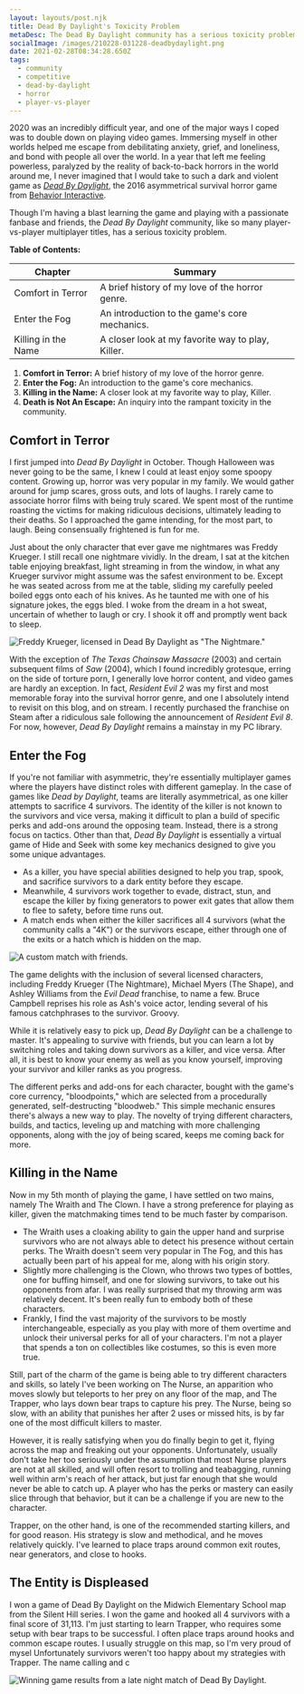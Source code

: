 ```yaml
---
layout: layouts/post.njk
title: Dead By Daylight's Toxicity Problem
metaDesc: The Dead By Daylight community has a serious toxicity problem.
socialImage: /images/210228-031228-deadbydaylight.png
date: 2021-02-28T08:34:28.650Z
tags:
  - community
  - competitive
  - dead-by-daylight
  - horror
  - player-vs-player
---
```

2020 was an incredibly difficult year, and one of the major ways I coped was to double down on playing video games. Immersing myself in other worlds helped me escape from debilitating anxiety, grief, and loneliness, and bond with people all over the world. In a year that left me feeling powerless, paralyzed by the reality of back-to-back horrors in the world around me, I never imagined that I would take to such a dark and violent game as *[Dead By Daylight](https://deadbydaylight.com/en)*, the 2016 asymmetrical survival horror game from [Behavior Interactive](https://www.bhvr.com/).

Though I'm having a blast learning the game and playing with a passionate fanbase and friends, the *Dead By Daylight* community, like so many player-vs-player multiplayer titles, has a serious toxicity problem.

**Table of Contents:**

| Chapter | Summary |
| --- | --- |
| Comfort in Terror | A brief history of my love of the horror genre. |
| Enter the Fog | An introduction to the game's core mechanics. |
| Killing in the Name | A closer look at my favorite way to play, Killer. |


1. **Comfort in Terror:** A brief history of my love of the horror genre.
2. **Enter the Fog:** An introduction to the game's core mechanics.
3. **Killing in the Name:** A closer look at my favorite way to play, Killer.
5. **Death is Not An Escape:** An inquiry into the rampant toxicity in the community.



## Comfort in Terror



I first jumped into *Dead By Daylight* in October. Though Halloween was never going to be the same, I knew I could at least enjoy some spoopy content. Growing up, horror was very popular in my family. We would gather around for jump scares, gross outs, and lots of laughs. I rarely came to associate horror films with being truly scared. We spent most of the runtime roasting the victims for making ridiculous decisions, ultimately leading to their deaths. So I approached the game intending, for the most part, to laugh. Being consensually frightened is fun for me.



Just about the only character that ever gave me nightmares was Freddy Krueger. I still recall one nightmare vividly. In the dream, I sat at the kitchen table enjoying breakfast, light streaming in from the window, in what any Krueger survivor might assume was the safest environment to be. Except he was seated across from me at the table, sliding my carefully peeled boiled eggs onto each of his knives. As he taunted me with one of his signature jokes, the eggs bled. I woke from the dream in a hot sweat, uncertain of whether to laugh or cry. I shook it off and promptly went back to sleep.



![Freddy Krueger, licensed in Dead By Daylight as "The Nightmare."](/images/210228-051933-deadbydaylight.png "The Nightmare, one of the killers in Dead By Daylight, is a loving homage to Wes Craven's _Nightmare on Elm Street_ series and its antagonist, Freddy Krueger.")



With the exception of *The Texas Chainsaw Massacre* (2003) and certain subsequent films of *Saw* (2004), which I found incredibly grotesque, erring on the side of torture porn, I generally love horror content, and video games are hardly an exception. In fact, *Resident Evil 2* was my first and most memorable foray into the survival horror genre, and one I absolutely intend to revisit on this blog, and on stream. I recently purchased the franchise on Steam after a ridiculous sale following the announcement of *Resident Evil 8*. For now, however, *Dead By Daylight* remains a mainstay in my PC library.



## Enter the Fog



If you're not familiar with asymmetric, they're essentially multiplayer games where the players have distinct roles with different gameplay. In the case of games like *Dead by Daylight*, teams are literally asymmetrical, as one killer attempts to sacrifice 4 survivors. The identity of the killer is not known to the survivors and vice versa, making it difficult to plan a build of specific perks and add-ons around the opposing team. Instead, there is a strong focus on tactics. Other than that, _Dead By Daylight_ is essentially a virtual game of Hide and Seek with some key mechanics designed to give you some unique advantages.
- As a killer, you have special abilities designed to help you trap, spook, and sacrifice survivors to a dark entity before they escape.
- Meanwhile, 4 survivors work together to evade, distract, stun, and escape the killer by fixing generators to power exit gates that allow them to flee to safety, before time runs out.
- A match ends when either the killer sacrifices all 4 survivors (what the community calls a "4K") or the survivors escape, either through one of the exits or a hatch which is hidden on the map.

![A custom match with friends.](/images/210129-011119-deadbydaylight.png "Custom match with friends.")





The game delights with the inclusion of several licensed characters, including Freddy Krueger (The Nightmare), Michael Myers (The Shape), and Ashley Williams from the *Evil Dead* franchise, to name a few. Bruce Campbell reprises his role as Ash's voice actor, lending several of his famous catchphrases to the survivor. Groovy.

While it is relatively easy to pick up, _Dead By Daylight_ can be a challenge to master. It's appealing to survive with friends, but you can learn a lot by switching roles and taking down survivors as a killer, and vice versa. After all, it is best to know your enemy as well as you know yourself, improving your survivor and killer ranks as you progress.

The  different perks and add-ons for each character, bought with the game's core currency, "bloodpoints," which are selected from a procedurally generated, self-destructing "bloodweb." This simple mechanic ensures there's always a new way to play. The novelty of trying different characters, builds, and tactics, leveling up and matching with more challenging opponents, along with the joy of being scared, keeps me coming back for more.

## Killing in the Name

Now in my 5th month of playing the game, I have settled on two mains, namely The Wraith and The Clown. I have a strong preference for playing as killer, given the matchmaking times tend to be much faster by comparison.
- The Wraith uses a cloaking ability to gain the upper hand and surprise survivors who are not always able to detect his presence without certain perks. The Wraith doesn't seem very popular in The Fog, and this has actually been part of his appeal for me, along with his origin story.
- Slightly more challenging is the Clown, who throws two types of bottles, one for buffing himself, and one for slowing survivors, to take out his opponents from afar. I was really surprised that my throwing arm was relatively decent. It's been really fun to embody both of these characters.
- Frankly, I find the vast majority of the survivors to be mostly interchangeable, especially as you play with more of them overtime and unlock their universal perks for all of your characters. I'm not a player that spends a ton on collectibles like costumes, so this is even more true.

Still, part of the charm of the game is being able to try different characters and skills, so lately I've been working on The Nurse, an apparition who moves slowly but teleports to her prey on any floor of the map, and The Trapper, who lays down bear traps to capture his prey. The Nurse, being so slow, with an ability that punishes her after 2 uses or missed hits, is by far one of the most difficult killers to master.

However, it is really satisfying when you do finally begin to get it, flying across the map and freaking out your opponents. Unfortunately, usually don't take her too seriously under the assumption that most Nurse players are not at all skilled, and will often resort to trolling and teabagging, running well within arm's reach of her attack, but just far enough that she would never be able to catch up. A player who has the perks or mastery can easily slice through that behavior, but it can be a challenge if you are new to the character.

Trapper, on the other hand, is one of the recommended starting killers, and for good reason. His strategy is slow and methodical, and he moves relatively quickly. I've learned to place traps around common exit routes, near generators, and close to hooks.

## The Entity is Displeased



I won a game of Dead By Daylight on the Midwich Elementary School map from the Silent Hill series. I won the game and hooked all 4 survivors with a final score of 31,113. I'm just starting to learn Trapper, who requires some setup with bear traps to be successful. I often place traps around hooks and common escape routes. I usually struggle on this map, so I'm very proud of mysel Unfortunately survivors weren't too happy about my strategies with Trapper. The name calling and c

![Winning game results from a late night match of Dead By Daylight.](/images/210228-031228-deadbydaylight.png "Dead By Daylight")
